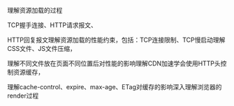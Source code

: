 理解资源加载的过程 

TCP握手连接、HTTP请求报文、

​	HTTP回复报文理解资源加载的性能约束，包括：TCP连接限制、TCP慢启动理解CSS文件、JS文件压缩，



理解不同文件放在页面不同位置后对性能的影响理解CDN加速学会使用HTTP头控制资源缓存，



理解cache-control、expire、max-age、ETag对缓存的影响深入理解浏览器的render过程 